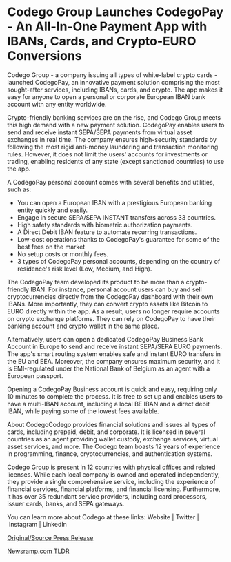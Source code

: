 # Codego Group Launches CodegoPay - An All-In-One Payment App with IBANs, Cards, and Crypto-EURO Conversions

Codego Group - a company issuing all types of white-label crypto cards - launched CodegoPay, an innovative payment solution comprising the most sought-after services, including IBANs, cards, and crypto. The app makes it easy for anyone to open a personal or corporate European IBAN bank account with any entity worldwide.

Crypto-friendly banking services are on the rise, and Codego Group meets this high demand with a new payment solution. CodegoPay enables users to send and receive instant SEPA/SEPA payments from virtual asset exchanges in real time. The company ensures high-security standards by following the most rigid anti-money laundering and transaction monitoring rules. However, it does not limit the users' accounts for investments or trading, enabling residents of any state (except sanctioned countries) to use the app.

A CodegoPay personal account comes with several benefits and utilities, such as:

* You can open a European IBAN with a prestigious European banking entity quickly and easily.
* Engage in secure SEPA/SEPA INSTANT transfers across 33 countries.
* High safety standards with biometric authorization payments.
* A Direct Debit IBAN feature to automate recurring transactions.
* Low-cost operations thanks to CodegoPay's guarantee for some of the best fees on the market
* No setup costs or monthly fees.
* 3 types of CodegoPay personal accounts, depending on the country of residence's risk level (Low, Medium, and High).

The CodegoPay team developed its product to be more than a crypto-friendly IBAN. For instance, personal account users can buy and sell cryptocurrencies directly from the CodegoPay dashboard with their own IBANs. More importantly, they can convert crypto assets like Bitcoin to EURO directly within the app. As a result, users no longer require accounts on crypto exchange platforms. They can rely on CodegoPay to have their banking account and crypto wallet in the same place.

Alternatively, users can open a dedicated CodegoPay Business Bank Account in Europe to send and receive instant SEPA/SEPA EURO payments. The app's smart routing system enables safe and instant EURO transfers in the EU and EEA. Moreover, the company ensures maximum security, and it is EMI-regulated under the National Bank of Belgium as an agent with a European passport.

Opening a CodegoPay Business account is quick and easy, requiring only 10 minutes to complete the process. It is free to set up and enables users to have a multi-IBAN account, including a local BE IBAN and a direct debit IBAN, while paying some of the lowest fees available.

About CodegoCodego provides financial solutions and issues all types of cards, including prepaid, debit, and corporate. It is licensed in several countries as an agent providing wallet custody, exchange services, virtual asset services, and more. The Codego team boasts 12 years of experience in programming, finance, cryptocurrencies, and authentication systems.

Codego Group is present in 12 countries with physical offices and related licenses. While each local company is owned and operated independently, they provide a single comprehensive service, including the experience of financial services, financial platforms, and financial licensing. Furthermore, it has over 35 redundant service providers, including card processors, issuer cards, banks, and SEPA gateways.

You can learn more about Codego at these links: Website | Twitter | Instagram | LinkedIn 

[Original/Source Press Release](https://blockchainwire.io/press-release/codego-group-launches-codegopay---an-all-in-one-payment-app-with-ibans-cards-and-crypto-euro-conversions) 

[Newsramp.com TLDR](https://newsramp.com/None) 